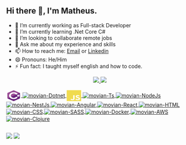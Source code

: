 ## Hi there 👋, I'm Matheus.
- 🔭 I’m currently working as Full-stack Developer
- 🌱 I’m currently learning .Net Core C#
- 👯 I’m looking to collaborate remote jobs
- 💬 Ask me about my experience and skills 
- 📫 How to reach me: <a href="mailto:matheusoviana01@gmail.com">Email</a> or <a href="https://www.linkedin.com/in/matheusviana/">Linkedin</a>
- 😄 Pronouns: He/Him
- ⚡ Fun fact: I taught myself english and how to code.
<div align="center">
  <a href="https://github.com/moviandev">
  <img height="180em" src="https://github-readme-stats.vercel.app/api?username=moviandev&show_icons=true&theme=dark&include_all_commits=true&count_private=true"/>
  <img height="180em" src="https://github-readme-stats.vercel.app/api/top-langs/?username=moviandev&layout=compact&langs_count=7&theme=dark"/>
</div>

<div style="display: inline_block"><br>
   <img align="center" alt="movian-Csharp" height="30" width="40" src="https://raw.githubusercontent.com/devicons/devicon/master/icons/csharp/csharp-original.svg">
   <img align="center" alt="movian-Dotnet" height="30" width="40" src="https://cdn.jsdelivr.net/gh/devicons/devicon/icons/dotnetcore/dotnetcore-original.svg">
  <img align="center" alt="movian-Js" height="30" width="40" src="https://raw.githubusercontent.com/devicons/devicon/master/icons/javascript/javascript-plain.svg">
  <img align="center" alt="movian-Ts" height="30" width="40" src="https://cdn.jsdelivr.net/gh/devicons/devicon/icons/typescript/typescript-original.svg">
  <img align="center" alt="movian-NodeJs" height="30" width="40" src="https://cdn.jsdelivr.net/gh/devicons/devicon/icons/nodejs/nodejs-original-wordmark.svg">  
  <img align="center" alt="movian-NestJs" height="30" width="40" src="https://cdn.jsdelivr.net/gh/devicons/devicon/icons/nestjs/nestjs-plain.svg">
  <img align="center" alt="movian-Angular" height="30" width="40" src="https://cdn.jsdelivr.net/gh/devicons/devicon/icons/angularjs/angularjs-original.svg">
  <img align="center" alt="movian-React" height="30" width="40" src="https://cdn.jsdelivr.net/gh/devicons/devicon/icons/react/react-original.svg">
  <img align="center" alt="movian-HTML" height="30" width="40" src="https://cdn.jsdelivr.net/gh/devicons/devicon/icons/html5/html5-original.svg">
  <img align="center" alt="movian-CSS" height="30" width="40" src="https://cdn.jsdelivr.net/gh/devicons/devicon/icons/css3/css3-original.svg">
  <img align="center" alt="movian-SASS" height="30" width="40" src="https://cdn.jsdelivr.net/gh/devicons/devicon/icons/sass/sass-original.svg">
  <img align="center" alt="movian-Docker" height="30" width="40" src="https://cdn.jsdelivr.net/gh/devicons/devicon/icons/docker/docker-plain-wordmark.svg">
  <img align="center" alt="movian-AWS" height="30" width="40" src="https://cdn.jsdelivr.net/gh/devicons/devicon/icons/amazonwebservices/amazonwebservices-original-wordmark.svg">
  <img align="center" alt="movian-Clojure" height="30" width="40" src="https://cdn.jsdelivr.net/gh/devicons/devicon/icons/clojure/clojure-original.svg">
</div>
  
##
  
<div>
  <a href = "mailto:matheusoviana01@gmail.com"><img src="https://img.shields.io/badge/-Gmail-%23333?style=for-the-badge&logo=gmail&logoColor=white" target="_blank"></a>
  <a href="https://www.linkedin.com/in/matheusviana/" target="_blank"><img src="https://img.shields.io/badge/-LinkedIn-%230077B5?style=for-the-badge&logo=linkedin&logoColor=white" target="_blank"></a> 
</div>
 

